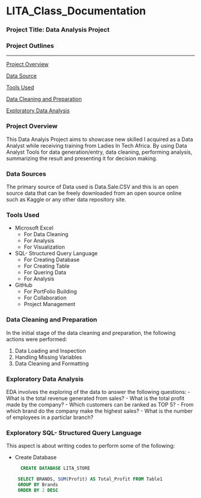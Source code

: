 # LITA_Class_Documentation

### Project Title: Data Analysis Project

### Project Outlines
---

 [Project Overview](#project-overview)

 [Data Source](#data-source)

 [Tools Used](#tools-used)

 [Data Cleaning and Preparation](#data-cleaning-and-preparation)

 [Exploratory Data Analysis](#exploratory-data-analysis)

### Project Overview
This Data Analyis Project aims to showcase new skilled I acquired as a Data Analyst while receiving training from Ladies In Tech Africa. By using Data Analyst Tools for data generation/entry, data cleaning, performing analysis, summarizing the result and presenting it for decision making.

### Data Sources
The primary source of Data used is Data.Sale.CSV and this is an open source data that can be freely downloaded from an open source online such as Kaggle or any other data repository site.

### Tools Used
 - Microsoft Excel
     - For Data Cleaning
     - For Analysis
     - For Visualization
 - SQL- Structured Query Language
     - For Creating Database
     - For Creating Table
     - For Quering Data
     - For Analysis
  - GitHub
    - For PortFolio Building
    - For Collaboration
    - Project Management
        
### Data Cleaning and Preparation
 In the initial stage of the data cleaning and preparation, the following actions were performed:
  1. Data Loading and Inspection
  2. Handling Missing Variables
  3. Data Cleaning and Formatting

### Exploratory Data Analysis
 EDA involves the exploring of the data to answer the following questions:
    - What is the total revenue generated from sales?
    - What is the total profit made by the company?
    - Which customers can be ranked as TOP 5?
    - From which brand do the company make the highest sales?
    - What is the number of employees in a particlar branch?

### Exploratory SQL- Structured Query Language
This aspect is about writing codes to perform some of the following:
 - Create Database
   ```SQL
     CREATE DATABASE LITA_STORE
   ```
   ```SQL
    SELECT BRANDS, SUM(Profit) AS Total_Profit FROM Table1
    GROUP BY Brands
    ORDER BY 2 DESC
   ```
